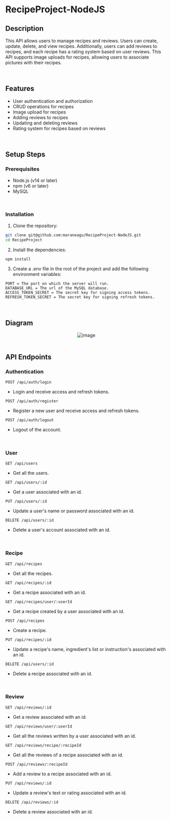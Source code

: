 # RecipeProject-NodeJS

## Description
This API allows users to manage recipes and reviews. Users can create, update, delete, and view recipes. Additionally, users can add reviews to recipes, and each recipe has a rating system based on user reviews. This API supports image uploads for recipes, allowing users to associate pictures with their recipes.

<br>

## Features
- User authentication and authorization
- CRUD operations for recipes
- Image upload for recipes
- Adding reviews to recipes
- Updating and deleting reviews
- Rating system for recipes based on reviews

<br>

## Setup Steps
### Prerequisites
- Node.js (v14 or later)
- npm (v6 or later)
- MySQL

<br>

### Installation
1. Clone the repository:

```bash
git clone git@github.com:maraneagu/RecipeProject-NodeJS.git
cd RecipeProject
```

2. Install the dependencies:

```bash
npm install
```

3. Create a .env file in the root of the project and add the following environment variables:

```
PORT = The port on which the server will run.
DATABASE_URL = The url of the MySQL database.
ACCESS_TOKEN_SECRET = The secret key for signing access tokens.
REFRESH_TOKEN_SECRET = The secret key for signing refresh tokens.
```

<br>

## Diagram

<div align="center">
    <img src="https://github.com/maraneagu/RecipeProject-NodeJS/assets/93272424/0a3b4eee-21b4-4aa6-9446-6bc7f2cad385" alt="image">
</div>

<br>

## API Endpoints
### Authentication

`POST /api/auth/login` 
- Login and receive access and refresh tokens.

`POST /api/auth/register`
- Register a new user and receive access and refresh tokens.

`POST /api/auth/logout` 
- Logout of the account.

<br>

### User

`GET /api/users` 
- Get all the users.

`GET /api/users/:id`
- Get a user associated with an id.

`PUT /api/users/:id` 
- Update a user's name or password associated with an id. 

`DELETE /api/users/:id` 
- Delete a user's account associated with an id.

<br>

### Recipe

`GET /api/recipes` 
- Get all the recipes.

`GET /api/recipes/:id`
- Get a recipe associated with an id.

`GET /api/recipes/user/:userId`
- Get a recipe created by a user associated with an id.

`POST /api/recipes`
- Create a recipe.

`PUT /api/recipes/:id` 
- Update a recipe's name, ingredient's list or instruction's associated with an id. 

`DELETE /api/users/:id` 
- Delete a recipe associated with an id.

<br>

### Review

`GET /api/reviews/:id` 
- Get a review associated with an id.

`GET /api/reviews/user/:userId`
- Get all the reviews written by a user associated with an id.

`GET /api/reviews/recipe/:recipeId`
- Get all the reviews of a recipe associated with an id.

`POST /api/reviews/:recipeId`
- Add a review to a recipe associated with an id.

`PUT /api/reviews/:id` 
- Update a review's text or rating associated with an id. 

`DELETE /api/reviews/:id` 
- Delete a review associated with an id.
